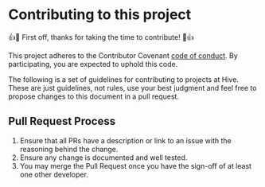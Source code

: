 # Contributing to this project

:+1::tada: First off, thanks for taking the time to contribute! :tada::+1:

This project adheres to the Contributor Covenant [code of conduct](CODE_OF_CONDUCT.md).
By participating, you are expected to uphold this code.

The following is a set of guidelines for contributing to projects at Hive.
These are just guidelines, not rules, use your best judgment and feel free to
propose changes to this document in a pull request.

## Pull Request Process

1. Ensure that all PRs have a description or link to an issue with the reasoning behind the change.
2. Ensure any change is documented and well tested.
3. You may merge the Pull Request once you have the sign-off of at least one other developer.
